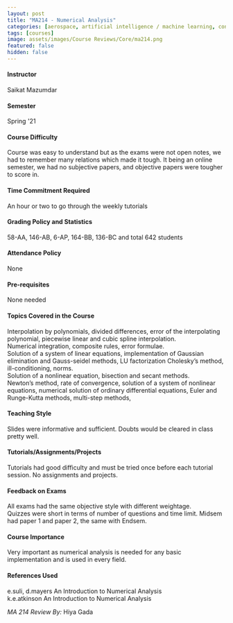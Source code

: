```yaml
---
layout: post
title: "MA214 - Numerical Analysis"
categories: [aerospace, artificial intelligence / machine learning, control systems, mechanics, robotics, MA]
tags: [courses]
image: assets/images/Course Reviews/Core/ma214.png
featured: false
hidden: false
---
```


#### Instructor
Saikat Mazumdar

#### Semester
Spring '21

#### Course Difficulty
Course was easy to understand but as the exams were not open notes, we had to remember many relations which made it tough. It being an online semester, we had no subjective papers, and objective papers were tougher to score in.

#### Time Commitment Required
An hour or two to go through the weekly tutorials

#### Grading Policy and Statistics
58-AA, 146-AB, 6-AP, 164-BB, 136-BC and total 642 students

#### Attendance Policy
None

#### Pre-requisites
None needed

#### Topics Covered in the Course
Interpolation by polynomials, divided differences, error of the interpolating polynomial, piecewise linear and cubic spline interpolation.   
Numerical integration, composite rules, error formulae.   
Solution of a system of linear equations, implementation of Gaussian elimination and Gauss-seidel methods, LU factorization Cholesky’s method, ill-conditioning, norms.   
Solution of a nonlinear equation, bisection and secant methods.   
Newton’s method, rate of convergence, solution of a system of nonlinear equations, numerical solution of ordinary differential equations, Euler and Runge-Kutta methods, multi-step methods,

#### Teaching Style
Slides were informative and sufficient. Doubts would be cleared in class pretty well. 

#### Tutorials/Assignments/Projects
Tutorials had good difficulty and must be tried once before each tutorial session. No assignments and projects.

#### Feedback on Exams
All exams had the same objective style with different weightage.  
Quizzes were short in terms of number of questions and time limit. Midsem had paper 1 and paper 2, the same with Endsem.

#### Course Importance
Very important as numerical analysis is needed for any basic implementation and is used in every field. 

#### References Used
e.suli, d.mayers An Introduction to Numerical Analysis  
k.e.atkinson An Introduction to Numerical Analysis

*MA 214 Review By:* Hiya Gada